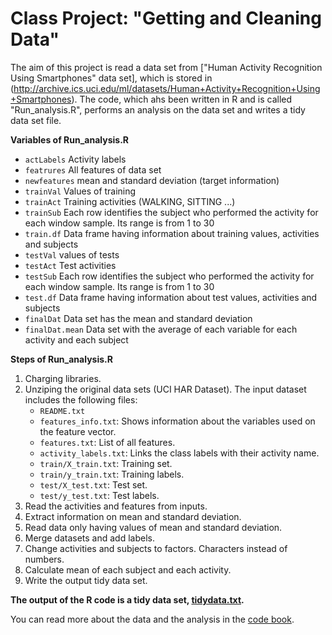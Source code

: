 # Class Project: "Getting and Cleaning Data" 

The aim of this project is read a data set from ["Human Activity Recognition Using Smartphones" data set], which is stored in (http://archive.ics.uci.edu/ml/datasets/Human+Activity+Recognition+Using+Smartphones).
The code, which ahs been written in R and is called "Run_analysis.R", performs an analysis on the data set and writes a tidy data set file. 

**Variables of Run_analysis.R**

- `actLabels`  Activity labels
- `featrures`  All features of data set
- `newfeatures`  mean and standard deviation (target information)
- `trainVal`  Values of training
- `trainAct`  Training activities (WALKING, SITTING ...)
- `trainSub`  Each row identifies the subject who performed the activity for each window sample. Its range is from 1 to 30
- `train.df`  Data frame having information about training values, activities and subjects
- `testVal`  values of tests
- `testAct`  Test activities
- `testSub`  Each row identifies the subject who performed the activity for each window sample. Its range is from 1 to 30
- `test.df`  Data frame having information about test values, activities and subjects
- `finalDat`  Data set  has the mean and standard deviation
- `finalDat.mean` Data set with the average of each variable for each activity and each subject

**Steps of Run_analysis.R**

1. Charging libraries.
2. Unziping the original data sets (UCI HAR Dataset).
The input dataset includes the following files:
      * `README.txt`
      * `features_info.txt`: Shows information about the variables used on the feature vector.
      * `features.txt`: List of all features.
      * `activity_labels.txt`: Links the class labels with their activity name.
      * `train/X_train.txt`: Training set.
      * `train/y_train.txt`: Training labels.
      * `test/X_test.txt`: Test set.
      * `test/y_test.txt`: Test labels.
3. Read the activities and features from inputs.
4. Extract information on mean and standard deviation.
5. Read data only having values of mean and standard deviation.
6. Merge datasets and add labels. 
7. Change activities and subjects to factors. Characters instead of numbers.
8. Calculate mean of each subject and each activity.
9. Write the output tidy data set.

**The output of the R code is a tidy data set, [tidydata.txt](tidydata.txt).**

You can read more about the data and the analysis in the [code book](CodeBook.md).
